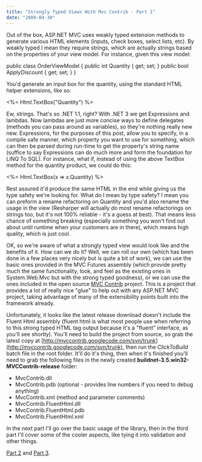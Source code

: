 ```yaml
---
title: "Strongly Typed Views With Mvc Contrib - Part 1"
date: "2009-04-30"
---
```


Out of the box, ASP.NET MVC uses weakly typed extension methods to generate various HTML elements (inputs, check boxes, select lists, etc). By weakly typed I mean they require strings, which are actually strings based on the properties of your view model. For instance, given this view model:

public class OrderViewModel
{
	public int Quantity { get; set; }
	public bool ApplyDiscount { get; set; }
}

You'd generate an input box for the quantity, using the standard HTML helper extensions, like so:

<%= Html.TextBox("Quantity") %>

Ew, strings. That's so .NET 1.1, right? With .NET 3 we get Expressions and lambdas. Now lambdas are just more concise ways to define delegates (methods you can pass around as variables), so they're nothing really new new. Expressions, for the purposes of this post, allow you to specify, in a compile safe manner, which property you want to use for something, which can then be parsed during run-time to get the property's string name (suffice to say Expressions can do much more and form the foundation for LINQ To SQL). For instance, what if, instead of using the above TextBox method for the quantity product, we could do this:

<%= Html.TextBox(x => x.Quantity) %>

Rest assured it'd produce the same HTML in the end while giving us the type safety we're looking for. What do I mean by type safety? I mean you can preform a rename refactoring on Quantity and you'd also rename the usage in the view (Resharper will actually do most rename refactorings on strings too, but it's not 100% reliable - it's a guess at best). That means less chance of something breaking (especially something you won't find out about until runtime when your customers are in there), which means high quality, which is just cool.

OK, so we're aware of what a strongly typed view would look like and the benefits of it. How can we do it? Well, we can roll our own (which has been done in a few places very nicely but is quite a bit of work), we can use the basic ones provided in the MVC Futures assembly (which provide pretty much the same functionality, look, and feel as the existing ones in System.Web.Mvc but with the strong typed goodness), or we can use the ones included in the open source [MVC Contrib](http://www.codeplex.com/MVCContrib) project. This is a project that provides a lot of really nice "glue" to help out with any ASP.NET MVC project, taking advantage of many of the extensibility points built into the framework already.

Unfortunately, it looks like the latest release download doesn't include the Fluent Html assembly (fluent html is what most people use when referring to this strong typed HTML tag output because it's a "fluent" interface, as you'll see shortly). You'll need to build the project from source, so grab the latest copy at [http://mvccontrib.googlecode.com/svn/trunk](http://mvccontrib.googlecode.com/svn/trunk), then run the _ClickToBuild_ batch file in the root folder. It'll do it's thing, then when it's finished you'll need to grab the following files in the newly created **buildnet-3.5.win32-MVCContrib-release** folder:

- MvcContrib.dll
- MvcContrib.pdb (optional - provides line numbers if you need to debug anything)
- MvcContrib.xml (method and parameter comments)
- MvcContrib.FluentHtml.dll
- MvcContrib.FluentHtml.pdb
- MvcContrib.FluentHtml.xml

In the next part I'll go over the basic usage of the library, then in the third part I'll cover some of the cooler aspects, like tying it into validation and other things.

[Part 2](http://darrell.mozingo.net/2009/05/23/strongly-typed-views-with-mvc-contrib-part-2/) and [Part 3](http://darrell.mozingo.net/2009/06/20/strongly-typed-views-with-mvc-contrib-part-3/).
